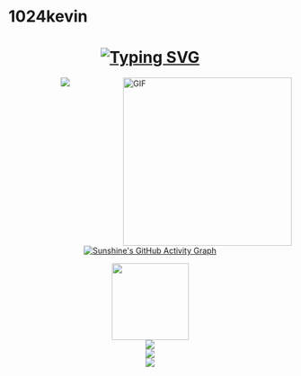 ﻿# 1024kevin

<h1 align="center"><a href="https://git.io/typing-svg"><img src="https://readme-typing-svg.herokuapp.com?font=Fira+Code&pause=1000&color=19ACF7&center=true&width=435&lines=%E6%B8%B8%E9%BE%99%E5%BD%93%E5%BD%92%E6%B5%B7%EF%BC%8C%E6%B5%B7%E4%B8%8D%E8%BF%8E%E6%88%91%E8%87%AA%E6%9D%A5%E4%B9%9F" alt="Typing SVG" /></a></h1>


<img align="right" alt="GIF" src="https://github.com/devSouvik/devSouvik/blob/master/gif4.gif?raw=true" width="300"/>

<div align="center"><img src="https://metrics.lecoq.io/1024kevin?template=classic&isocalendar=1&languages=1&base=header%2C%20activity%2C%20community%2C%20repositories%2C%20metadata&base.indepth=false&base.hireable=false&base.skip=false&isocalendar=false&isocalendar.duration=half-year&languages=false&languages.limit=8&languages.threshold=0%25&languages.other=false&languages.colors=github&languages.sections=most-used&languages.indepth=false&languages.analysis.timeout=15&languages.categories=markup%2C%20programming&languages.recent.categories=markup%2C%20programming&languages.recent.load=300&languages.recent.days=14&config.timezone=Etc%2FGMT-8"</div>
    

[![Sunshine's GitHub Activity Graph](https://activity-graph.herokuapp.com/graph?username=1024kevin&theme=xcode)](https://github.com/1024kevin)

<div align="center"> <img height="137px" src="https://github-readme-stats.vercel.app/api?username=1024kevin&hide_title=true&hide_border=true&show_icons=trueline_height=21&text_color=000&icon_color=000&bg_color=0,ea6161,ffc64d,fffc4d,52fa5a&theme=graywhite" /> </div>
    
    
<div align="center"> <img src="https://github-readme-stats.vercel.app/api/top-langs/?username=sun0225SUN&hide_title=true&hide_border=true&layout=compact&langs_count=6&text_color=000&icon_color=fff&bg_color=0,52fa5a,4dfcff,c64dff&theme=graywhite" /> </div>
    
<div align="center">
    <img  src="https://github-readme-streak-stats.herokuapp.com/?user=1024kevin" />
</div>
    

<div align="center"><img src="https://cdn.jsdelivr.net/gh/1024kevin/1024kevin/assets/github-contribution-grid-snake.svg" /></div>
